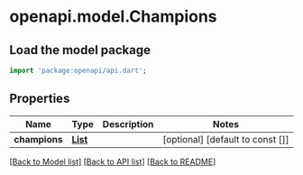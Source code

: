 # openapi.model.Champions

## Load the model package
```dart
import 'package:openapi/api.dart';
```

## Properties
Name | Type | Description | Notes
------------ | ------------- | ------------- | -------------
**champions** | [**List<Champion>**](Champion.md) |  | [optional] [default to const []]

[[Back to Model list]](../README.md#documentation-for-models) [[Back to API list]](../README.md#documentation-for-api-endpoints) [[Back to README]](../README.md)


